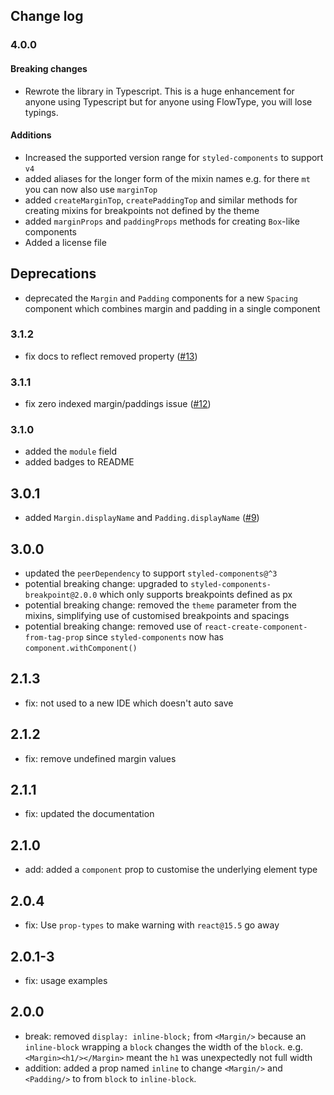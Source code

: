 ## Change log

### 4.0.0

#### Breaking changes

- Rewrote the library in Typescript. This is a huge enhancement for anyone using Typescript but for anyone using FlowType, you will lose typings.

#### Additions

- Increased the supported version range for `styled-components` to support `v4`
- added aliases for the longer form of the mixin names e.g. for there `mt` you can now also use `marginTop`
- added `createMarginTop`, `createPaddingTop` and similar methods for creating mixins for breakpoints not defined by the theme
- added `marginProps` and `paddingProps` methods for creating `Box`-like components
- Added a license file

## Deprecations

- deprecated the `Margin` and `Padding` components for a new `Spacing` component which combines margin and padding in a single component

### 3.1.2

- fix docs to reflect removed property ([#13](https://github.com/jameslnewell/styled-components-spacing/pull/13))

### 3.1.1

- fix zero indexed margin/paddings issue ([#12](https://github.com/jameslnewell/styled-components-spacing/pull/12))

### 3.1.0

- added the `module` field
- added badges to README

## 3.0.1

- added `Margin.displayName` and `Padding.displayName` ([#9](https://github.com/jameslnewell/styled-components-spacing/pull/9))

## 3.0.0

- updated the `peerDependency` to support `styled-components@^3`
- potential breaking change: upgraded to `styled-components-breakpoint@2.0.0` which only supports breakpoints defined as px
- potential breaking change: removed the `theme` parameter from the mixins, simplifying use of customised breakpoints and spacings
- potential breaking change: removed use of `react-create-component-from-tag-prop` since `styled-components` now has `component.withComponent()`

## 2.1.3

- fix: not used to a new IDE which doesn't auto save

## 2.1.2

- fix: remove undefined margin values

## 2.1.1

- fix: updated the documentation

## 2.1.0

- add: added a `component` prop to customise the underlying element type

## 2.0.4

- fix: Use `prop-types` to make warning with `react@15.5` go away

## 2.0.1-3

- fix: usage examples

## 2.0.0

- break: removed `display: inline-block;` from `<Margin/>` because an `inline-block` wrapping a `block` changes the width of the `block`. e.g. `<Margin><h1/></Margin>` meant the `h1` was unexpectedly not full width
- addition: added a prop named `inline` to change `<Margin/>` and `<Padding/>` to from `block` to `inline-block`.
